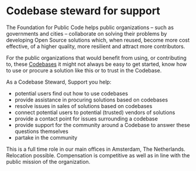 # Codebase steward for support

The Foundation for Public Code helps public organizations – such as governments and cities – collaborate on solving their problems by developing Open Source solutions which, when reused, become more cost effective, of a higher quality, more resilient and attract more contributors.

For the public organizations that would benefit from using, or contributing to, these [Codebases](../glossary/codebase.md) it might not always be easy to get started, know how to use or procure a solution like this or to trust in the Codebase.

As a Codebase Steward, Support you help:

* potential users find out how to use codebases
* provide assistance in procuring solutions based on codebases
* resolve issues in sales of solutions based on codebases
* connect potential users to potential (trusted) vendors of solutions
* provide a contact point for issues surrounding a codebase
* provide support for the community around a Codebase to answer these questions themselves
* partake in the community

This is a full time role in our main offices in Amsterdam, The Netherlands. Relocation possible. Compensation is competitive as well as in line with the public mission of the organization.
